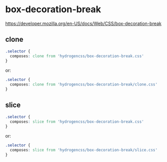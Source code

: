 # box-decoration-break

https://developer.mozilla.org/en-US/docs/Web/CSS/box-decoration-break

## clone
```css
.selector {
  composes: clone from 'hydrogencss/box-decoration-break.css'
}
```

or:
```css
.selector {
  composes: clone from 'hydrogencss/box-decoration-break/clone.css'
}
```

## slice
```css
.selector {
  composes: slice from 'hydrogencss/box-decoration-break.css'
}
```

or:
```css
.selector {
  composes: slice from 'hydrogencss/box-decoration-break/slice.css'
}
```

